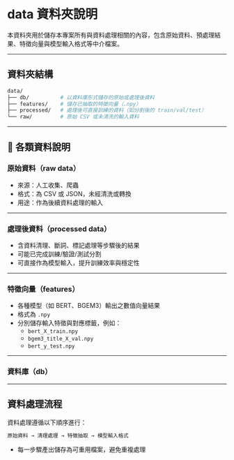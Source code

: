 # data 資料夾說明

本資料夾用於儲存本專案所有與資料處理相關的內容，包含原始資料、預處理結果、特徵向量與模型輸入格式等中介檔案。

---

## 資料夾結構

```bash
data/
├── db/          # 以資料庫形式儲存的原始或處理後資料
├── features/    # 儲存已抽取的特徵向量（.npy）
├── processed/   # 處理後可直接訓練的資料（如分割後的 train/val/test）
└── raw/         # 原始 CSV 或未清洗的輸入資料
```

---

## 📌 各類資料說明

### 原始資料（raw data）

- 來源：人工收集、爬蟲
- 格式：為 CSV 或 JSON，未經清洗或轉換
- 用途：作為後續資料處理的輸入

---

### 處理後資料（processed data）

- 含資料清理、斷詞、標記處理等步驟後的結果
- 可能已完成訓練/驗證/測試分割
- 可直接作為模型輸入，提升訓練效率與穩定性

---

### 特徵向量（features）

- 各種模型（如 BERT、BGEM3）輸出之數值向量結果
- 格式為 `.npy`
- 分別儲存輸入特徵與對應標籤，例如：
  - `bert_X_train.npy`
  - `bgem3_title_X_val.npy`
  - `bert_y_test.npy`

---

### 資料庫（db）

---

## 資料處理流程

資料處理遵循以下順序進行：

```bash
原始資料 → 清理處理 → 特徵抽取 → 模型輸入格式
```

- 每一步驟產出儲存為可重用檔案，避免重複處理
